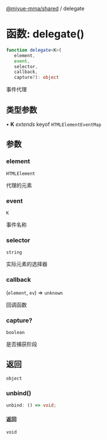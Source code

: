 [@miyue-mma/shared](../index.md) / delegate

# 函数: delegate()

```ts
function delegate<K>(
   element, 
   event, 
   selector, 
   callback, 
   capture?): object
```

事件代理

## 类型参数

• **K** *extends* keyof `HTMLElementEventMap`

## 参数

### element

`HTMLElement`

代理的元素

### event

`K`

事件名称

### selector

`string`

实际元素的选择器

### callback

(`element`, `ev`) => `unknown`

回调函数

### capture?

`boolean`

是否捕获阶段

## 返回

`object`

### unbind()

```ts
unbind: () => void;
```

#### 返回

`void`
